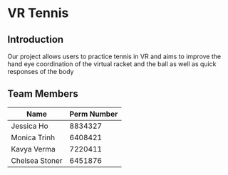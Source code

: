 # VR Tennis

## Introduction 
Our project allows users to practice tennis in VR and aims to improve the hand eye coordination of the virtual racket and the ball as well as quick responses of the body

## Team Members
|      Name     | Perm Number |
| ------------- | ----------- |
|   Jessica Ho  |   8834327   | 
| Monica Trinh  |   6408421   |
|  Kavya Verma  |   7220411   |
|Chelsea Stoner |   6451876   |

